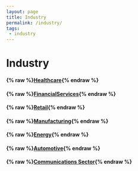 ```yaml
---
layout: page
title: Industry
permalink: /industry/
tags:
 - industry
---
```


# Industry

<!-- Not implemented -->
<!-- #### {% raw %}[Financial Services](financial-services){% endraw %} -->

#### {% raw %}[Healthcare](healthcare){% endraw %}
#### {% raw %}[FinancialServices](financial-services){% endraw %}
#### {% raw %}[Retail](retail){% endraw %}
#### {% raw %}[Manufacturing](manufacturing){% endraw %}
#### {% raw %}[Energy](energy){% endraw %}
#### {% raw %}[Automotive](automotive){% endraw %}
#### {% raw %}[Communications Sector](communications-sector){% endraw %}

<!-- Not implemented -->
<!-- #### {% raw %}[Retail](retail){% endraw %} -->

